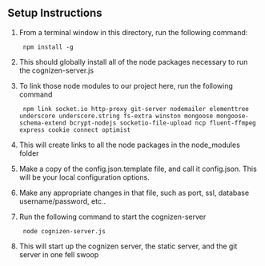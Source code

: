 Setup Instructions
------------------

1. From a terminal window in this directory, run the following command:

        npm install -g

2. This should globally install all of the node packages necessary to run the cognizen-server.js
3. To link those node modules to our project here, run the following command

        npm link socket.io http-proxy git-server nodemailer elementtree underscore underscore.string fs-extra winston mongoose mongoose-schema-extend bcrypt-nodejs socketio-file-upload ncp fluent-ffmpeg express cookie connect optimist

4. This will create links to all the node packages in the node_modules folder
5. Make a copy of the config.json.template file, and call it config.json.  This will be your local configuration options.
6. Make any appropriate changes in that file, such as port, ssl, database username/password, etc..
7. Run the following command to start the cognizen-server

        node cognizen-server.js

8. This will start up the cognizen server, the static server, and the git server in one fell swoop
